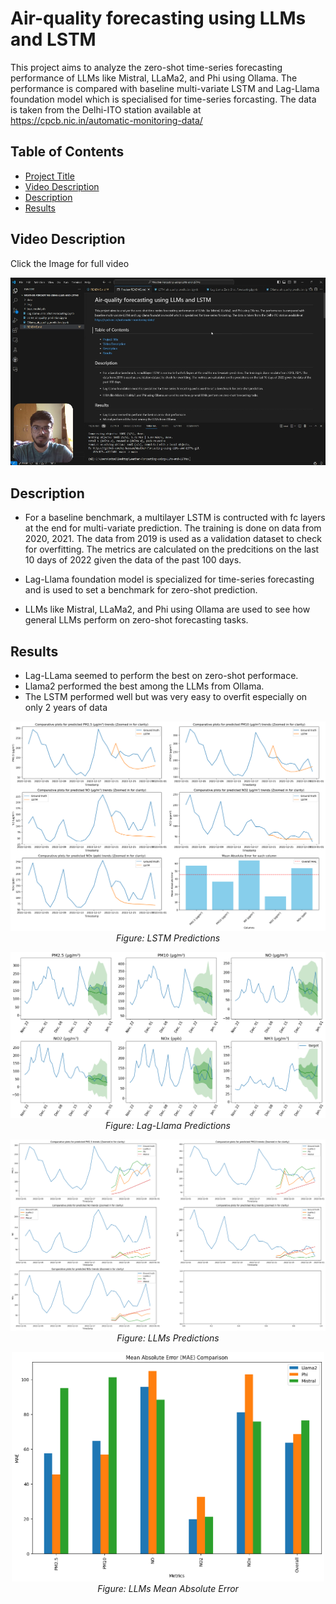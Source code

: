 # Air-quality forecasting using LLMs and LSTM

This project aims to analyze the zero-shot time-series forecasting performance of LLMs like Mistral, LLaMa2, and Phi using Ollama. The performance is compared with baseline multi-variate LSTM and Lag-Llama foundation model which is specialised for time-series forcasting. The data is taken from the Delhi-ITO station available at https://cpcb.nic.in/automatic-monitoring-data/ 


## Table of Contents
- [Project Title](#project-title)
- [Video Description](#video-description)
- [Description](#description)
- [Results](#results)

## Video Description

Click the Image for full video

<p align="center">
  <a href="https://veed.io/view/ed67ed91-34a8-4e87-8a77-6a158c65fe3e">
    <img src="img/screen.png" alt="Watch the video">
  </a>
</p>

## Description

 - For a baseline benchmark, a multilayer LSTM is contructed with fc layers at the end for multi-variate prediction. The training is done on data from 2020, 2021. The data from 2019 is used as a validation dataset to check for overfitting. The metrics are calculated on the predcitions on the last 10 days of 2022 given the data of the past 100 days.

 - Lag-Llama foundation model is specialized for time-series forecasting and is used to set a benchmark for zero-shot prediction.

 - LLMs like Mistral, LLaMa2, and Phi using Ollama are used to see how general LLMs perform on zero-shot forecasting tasks. 

## Results

 - Lag-LLama seemed to perform the best on zero-shot performace. 
 - Llama2 performed the best among the LLMs from Ollama.
 - The LSTM performed well but was very easy to overfit especially on only 2 years of data

<p align="center">
  <img src="img/lstm.png" alt="LSTM Predictions", width = 700>
  <br>
  <em>Figure: LSTM Predictions</em>
</p>

<p align="center">
  <img src="img/lagllama.png" alt="Lag-Llama Predictions", width = 700>
  <br>
  <em>Figure: Lag-Llama Predictions</em>
</p>

<p align="center">
  <img src="img/ollama.png" alt="LLMs Predictions">
  <br>
  <em>Figure: LLMs Predictions</em>
</p>

<p align="center">
  <img src="img/ollama_mae.png" alt="LLMs MAE", width = 500>
  <br>
  <em>Figure: LLMs Mean Absolute Error</em>
</p>
